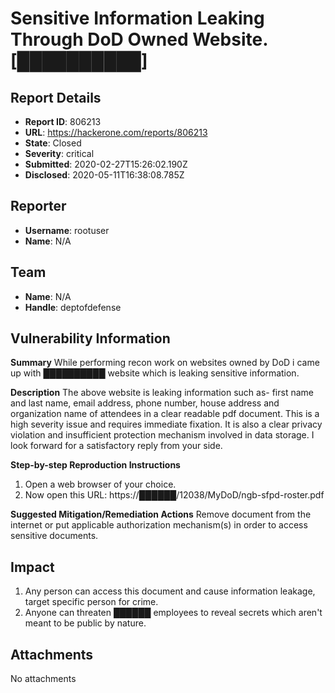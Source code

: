 # Sensitive Information Leaking Through DoD Owned Website. [██████████]

## Report Details
- **Report ID**: 806213
- **URL**: https://hackerone.com/reports/806213
- **State**: Closed
- **Severity**: critical
- **Submitted**: 2020-02-27T15:26:02.190Z
- **Disclosed**: 2020-05-11T16:38:08.785Z

## Reporter
- **Username**: rootuser
- **Name**: N/A

## Team
- **Name**: N/A
- **Handle**: deptofdefense

## Vulnerability Information
**Summary**
While performing recon work on websites owned by DoD i came up with ██████████ website which is leaking sensitive information.

**Description**
The above website is leaking information such as- first name and last name, email address, phone number, house address and organization name of attendees in a clear readable pdf document. This is a high severity issue and requires immediate fixation. It is also a clear privacy violation and insufficient protection mechanism involved in data storage. I look forward for a satisfactory reply from your side.

**Step-by-step Reproduction Instructions**
1. Open a web browser of your choice.
2.  Now open this URL: https://██████/12038/MyDoD/ngb-sfpd-roster.pdf

**Suggested Mitigation/Remediation Actions**
Remove document from the internet or put applicable authorization mechanism(s) in order to access sensitive documents.

## Impact

1. Any person can access this document and cause information leakage, target specific person for crime.
2. Anyone can threaten ██████ employees to reveal secrets which aren't meant to be public by nature.

## Attachments
No attachments
